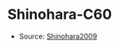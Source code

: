 <a name="material" />

# Shinohara-C60
<script type="application/ld+json">
  {
    "@context": "https://schema.org/",
    "@type": "ChemicalSubstance",
    "http://purl.org/dc/terms/conformsTo":
      {
        "@type": "CreativeWork",
        "@id": "https://bioschemas.org/profiles/ChemicalSubstance/0.4-RELEASE/"
      },
    "@id": "https://egonw.github.io/nanowiki/nanowiki472.html#material",
    "name": "Shinohara-C60",
    "sameAs": "http://127.0.0.1/mediawiki/index.php/Special:URIResolver/Shinohara-2DC60"
  }
</script>


* Source: [Shinohara2009](http://127.0.0.1/mediawiki/index.php/Special:URIResolver/Shinohara2009)
